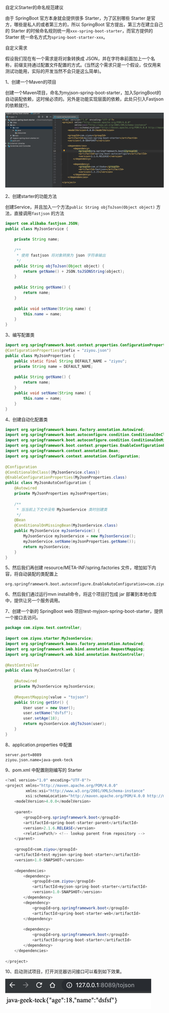 自定义Starter的命名规范建议

由于 SpringBoot 官方本身就会提供很多 Starter，为了区别哪些 Starter 是官方，哪些是私人的或者第三方的，所以 SpringBoot 官方提出，第三方在建立自己的 Starter 的时候命名规则统一用`xxx-spring-boot-starter`，而官方提供的 Starter 统一命名方式为`spring-boot-starter-xxx`。



自定义需求

假设我们现在有一个需求是将对象转换成 JSON，并在字符串前面加上一个名称，前缀支持通过配置文件配置的方式。(当然这个需求只是一个假设，仅仅用来测试功能用，实际的开发当然不会只是这么简单)。

1、创建一个Maven的项目

​		创建一个Maven项目，命名为myjson-spring-boot-starter，加入SpringBoot的自动装配依赖，这时候必须的。另外是功能实现层面的依赖，此处只引入Fastjson的依赖就行。

<img src=".images/image-20200612102608992.png" alt="image-20200612102608992" style="zoom: 50%;" />

2、创建starter的功能方法

​	创建Service，并且加入一个方法`public String objToJson(Object object)` 方法，直接调用`fastjson` 的方法

```java
import com.alibaba.fastjson.JSON;
public class MyJsonService {

    private String name;

    /**
     * 使用 fastjson 将对象转换为 json 字符串输出
     */
    public String objToJson(Object object) {
        return getName() + JSON.toJSONString(object);
    }

    public String getName() {
        return name;
    }

    public void setName(String name) {
        this.name = name;
    }
}
```

3、编写配置类

```java
import org.springframework.boot.context.properties.ConfigurationProperties;
@ConfigurationProperties(prefix = "ziyou.json")
public class MyJsonProperties {
    public static final String DEFAULT_NAME = "ziyou";
    private String name = DEFAULT_NAME;
    
    public String getName() {
        return name;
    }
    public void setName(String name) {
        this.name = name;
    }
}
```

4、创建自动化配置类

```java
import org.springframework.beans.factory.annotation.Autowired;
import org.springframework.boot.autoconfigure.condition.ConditionalOnClass;
import org.springframework.boot.autoconfigure.condition.ConditionalOnMissingBean;
import org.springframework.boot.context.properties.EnableConfigurationProperties;
import org.springframework.context.annotation.Bean;
import org.springframework.context.annotation.Configuration;

@Configuration
@ConditionalOnClass({MyJsonService.class})
@EnableConfigurationProperties(MyJsonProperties.class)
public class MyJsonAutoConfiguration {
    @Autowired
    private MyJsonProperties myJsonProperties;

    /**
     * 当当前上下文中没有 MyJsonService 类时创建类
     */
    @Bean
    @ConditionalOnMissingBean(MyJsonService.class)
    public MyJsonService myJsonService() {
        MyJsonService myJsonService = new MyJsonService();
        myJsonService.setName(myJsonProperties.getName());
        return myJsonService;
    }
}
```

5、然后我们再创建 resource/META-INF/spring.factories 文件，增加如下内容，将自动装配的类配置上

```properties
org.springframework.boot.autoconfigure.EnableAutoConfiguration=com.ziyou.starter.MyJsonAutoConfiguration
```

6、然后我们通过运行mvn install命令，将这个项目打包成 jar 部署到本地仓库中，提供让另一个服务调用。

7、创建一个新的 SpringBoot web 项目test-myjson-spring-boot-starter，提供一个接口去访问。

```java
package com.ziyou.test.controller;

import com.ziyou.starter.MyJsonService;
import org.springframework.beans.factory.annotation.Autowired;
import org.springframework.web.bind.annotation.RequestMapping;
import org.springframework.web.bind.annotation.RestController;

@RestController
public class MyJsonController {

    @Autowired
    private MyJsonService myJsonService;

    @RequestMapping(value = "tojson")
    public String getStr() {
        User user = new User();
        user.setName("dsfsf");
        user.setAge(18);
        return myJsonService.objToJson(user);
    }
}
```

8、application.properties 中配置

```properties
server.port=8089
ziyou.json.name=java-geek-teck
```

9、pom.xml 中配置刚刚编写的 Starter

```java
<?xml version="1.0" encoding="UTF-8"?>
<project xmlns="http://maven.apache.org/POM/4.0.0"
         xmlns:xsi="http://www.w3.org/2001/XMLSchema-instance"
         xsi:schemaLocation="http://maven.apache.org/POM/4.0.0 http://maven.apache.org/xsd/maven-4.0.0.xsd">
    <modelVersion>4.0.0</modelVersion>

    <parent>
        <groupId>org.springframework.boot</groupId>
        <artifactId>spring-boot-starter-parent</artifactId>
        <version>2.1.6.RELEASE</version>
        <relativePath/> <!-- lookup parent from repository -->
    </parent>

    <groupId>com.ziyou</groupId>
    <artifactId>test-myjson-spring-boot-starter</artifactId>
    <version>1.0-SNAPSHOT</version>

    <dependencies>
        <dependency>
            <groupId>com.ziyou</groupId>
            <artifactId>myjson-spring-boot-starter</artifactId>
            <version>1.0-SNAPSHOT</version>
        </dependency>
        <dependency>
            <groupId>org.springframework.boot</groupId>
            <artifactId>spring-boot-starter-web</artifactId>
        </dependency>

        <dependency>
            <groupId>org.springframework.boot</groupId>
            <artifactId>spring-boot-starter</artifactId>
        </dependency>
    </dependencies>

</project>
```

10、启动测试项目，打开浏览器访问接口可以看到如下效果。

<img src=".images/image-20200612110521940.png" alt="image-20200612110521940" style="zoom:50%;" />

